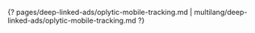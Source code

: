{? pages/deep-linked-ads/oplytic-mobile-tracking.md | multilang/deep-linked-ads/oplytic-mobile-tracking.md ?}
